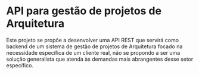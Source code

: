 # API para gestão de projetos de Arquitetura

Este projeto se propõe a desenvolver uma API REST que servirá como backend de um sistema de gestão de 
projetos de Arquitetura focado na necessidade específica de um cliente real, não se propondo a ser uma 
solução generalista que atenda às demandas mais abrangentes desse setor específico.
